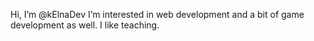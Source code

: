 Hi, I’m @kElnaDev
I’m interested in web development and a bit of game development as well. I like teaching.

<!---
kElnaDev/kElnaDev is a ✨ special ✨ repository because its `README.md` (this file) appears on your GitHub profile.
You can click the Preview link to take a look at your changes.
--->
